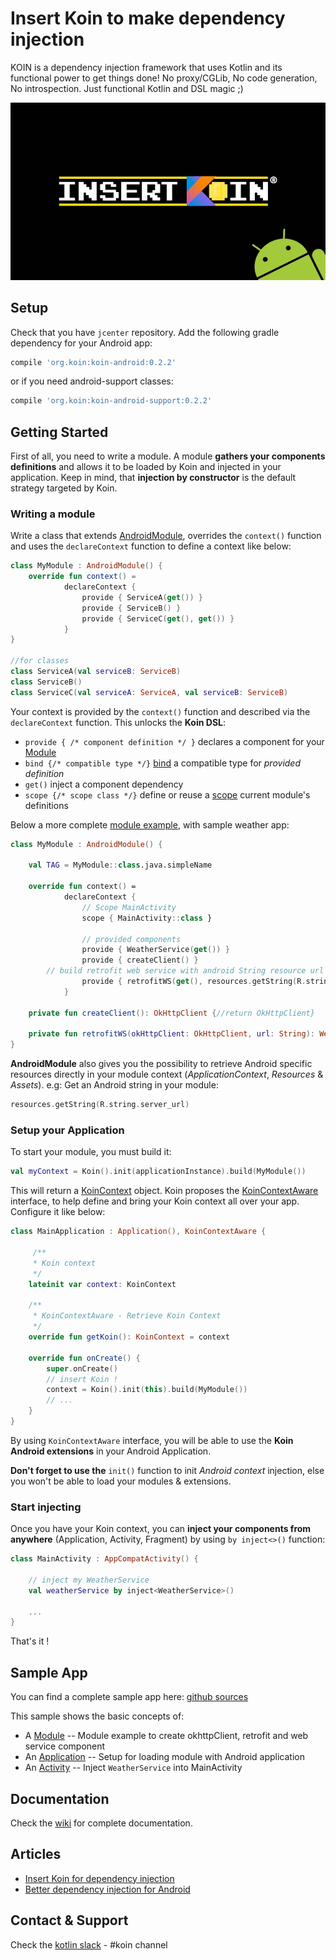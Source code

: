 # Insert Koin to make dependency injection

KOIN is a dependency injection framework that uses Kotlin and its functional power to get things done!  No proxy/CGLib, No code generation, No introspection. Just functional Kotlin and DSL magic ;)

![logo](./img/insert_koin_android_logo.jpg)

## Setup

Check that you have `jcenter` repository. Add the following gradle dependency for your Android app:

```gradle
compile 'org.koin:koin-android:0.2.2'
```
or if you need android-support classes:

```gradle
compile 'org.koin:koin-android-support:0.2.2'
```

## Getting Started

First of all, you need to write a module. A module **gathers your components definitions** and allows it to be loaded by Koin and injected in your application. Keep in mind, that **injection by constructor** is the default strategy targeted by Koin.

### Writing a module

Write a class that extends [AndroidModule](https://github.com/Ekito/koin/blob/master/koin-android/koin-android/src/main/kotlin/org/koin/android/AndroidModule.kt), overrides the `context()` function and uses the `declareContext` function to define a context like below:

```Kotlin
class MyModule : AndroidModule() {
    override fun context() =
            declareContext {
                provide { ServiceA(get()) }
                provide { ServiceB() }
                provide { ServiceC(get(), get()) }
            }
}

//for classes
class ServiceA(val serviceB: ServiceB) 
class ServiceB()
class ServiceC(val serviceA: ServiceA, val serviceB: ServiceB)
```

Your context is provided by the `context()` function and described via the `declareContext` function. This unlocks the **Koin DSL**:

* `provide { /* component definition */ }` declares a component for your [Module](https://github.com/Ekito/koin/wiki#module-class)
* `bind {/* compatible type */}` [bind](https://github.com/Ekito/koin/wiki#type-binding) a compatible type for *provided definition*
* `get()` inject a component dependency
* `scope {/* scope class */}` define or reuse a [scope](https://github.com/Ekito/koin/wiki#scopes) current module's definitions

Below a more complete [module example](https://github.com/Ekito/koin/blob/master/koin-android/app/src/main/kotlin/koin/sampleapp/koin/MyModule.kt), with sample weather app:

```Kotlin
class MyModule : AndroidModule() {

    val TAG = MyModule::class.java.simpleName

    override fun context() =
            declareContext {
                // Scope MainActivity
                scope { MainActivity::class }
		
                // provided components
                provide { WeatherService(get()) }
                provide { createClient() }
		// build retrofit web service with android String resource url
                provide { retrofitWS(get(), resources.getString(R.string.server_url)) }
            }

    private fun createClient(): OkHttpClient {//return OkHttpClient}

    private fun retrofitWS(okHttpClient: OkHttpClient, url: String): WeatherWS { // create retrofit WeatherWS class}
}
```

**AndroidModule** also gives you the possibility to retrieve Android specific resources directly in your module context (*ApplicationContext*, *Resources* & *Assets*). e.g: Get an Android string in your module:

```Kotlin
resources.getString(R.string.server_url)
```

### Setup your Application

To start your module, you must build it: 

```Kotlin
val myContext = Koin().init(applicationInstance).build(MyModule())
```

This will return a [KoinContext](https://github.com/Ekito/koin/blob/master/koin-core/src/main/kotlin/org/koin/KoinContext.kt) object. Koin proposes the [KoinContextAware](https://github.com/Ekito/koin/blob/master/koin-android/koin-android/src/main/kotlin/org/koin/android/KoinContextAware.kt) interface, to help define and bring your Koin context all over your app. Configure it like below:

```Kotlin
class MainApplication : Application(), KoinContextAware {

     /**
     * Koin context
     */
    lateinit var context: KoinContext

    /**
     * KoinContextAware - Retrieve Koin Context
     */
    override fun getKoin(): KoinContext = context

    override fun onCreate() {
        super.onCreate()
        // insert Koin !
        context = Koin().init(this).build(MyModule()) 
        // ...
    }
}
```

By using `KoinContextAware` interface, you will be able to use the **Koin Android extensions** in your Android Application.

**Don't forget to use the** `init()` function to init *Android context* injection, else you won't be able to load your modules & extensions.


### Start injecting

Once you have your Koin context, you can **inject your components from anywhere** (Application, Activity, Fragment) by using `by inject<>()` function:

```Kotlin
class MainActivity : AppCompatActivity() {

    // inject my WeatherService 
    val weatherService by inject<WeatherService>()
    
    ...
}
```

That's it !


## Sample App

You can find a complete sample app here: [github sources](https://github.com/Ekito/koin/tree/master/koin-android/app)

This sample shows the basic concepts of:

* A [Module](https://github.com/Ekito/koin/blob/master/koin-android/app/src/main/kotlin/koin/sampleapp/koin/MyModule.kt) -- Module example to create okhttpClient, retrofit and web service component
* An [Application](https://github.com/Ekito/koin/blob/master/koin-android/app/src/main/kotlin/koin/sampleapp/MainApplication.kt) -- Setup for loading module with Android application
* An [Activity](https://github.com/Ekito/koin/blob/master/koin-android/app/src/main/kotlin/koin/sampleapp/MainActivity.kt#L26) -- Inject `WeatherService` into MainActivity

## Documentation

Check the [wiki](https://github.com/Ekito/koin/wiki) for complete documentation.

## Articles

* [Insert Koin for dependency injection](https://www.ekito.fr/people/insert-koin-for-dependency-injection/)
* [Better dependency injection for Android](https://proandroiddev.com/better-dependency-injection-for-android-567b93353ad)

## Contact & Support

Check the [kotlin slack](https://kotlinlang.org/community/) - #koin channel


